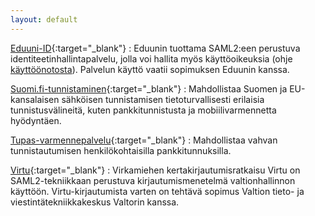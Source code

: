 ```yaml
---
layout: default
---
```


[Eduuni-ID](http://info.eduuni.fi/){:target="_blank"}
: Eduunin tuottama SAML2:een perustuva identiteetinhallintapalvelu, jolla voi hallita myös käyttöoikeuksia (ohje <a href="/fi/julkictlab/best-practices/eduuni-autentikointi" target="_blank">käyttöönotosta</a>). Palvelun käyttö vaatii sopimuksen Eduunin kanssa.

[Suomi.fi-tunnistaminen](http://esuomi.fi/palveluntarjoajille/tunnistaminen/){:target="_blank"}
: Mahdollistaa Suomen ja EU-kansalaisen sähköisen tunnistamisen tietoturvallisesti erilaisia tunnistusvälineitä, kuten pankkitunnistusta ja mobiilivarmennetta hyödyntäen.

[Tupas-varmennepalvelu](https://www.fkl.fi/teemasivut/sahkoinen_asiointi/tupas/Sivut/default.aspx){:target="_blank"}
: Mahdollistaa vahvan tunnistautumisen henkilökohtaisilla pankkitunnuksilla.

[Virtu](http://www.valtori.fi/fi-FI/Palvelut/Kayttopalvelut){:target="_blank"}
: Virkamiehen
kertakirjautumisratkaisu Virtu on SAML2-tekniikkaan perustuva
kirjautumismenetelmä valtionhallinnon käyttöön. Virtu-kirjautumista varten on
tehtävä sopimus Valtion tieto- ja viestintätekniikkakeskus Valtorin kanssa.
